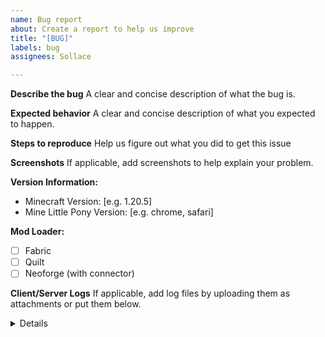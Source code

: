 ```yaml
---
name: Bug report
about: Create a report to help us improve
title: "[BUG]"
labels: bug
assignees: Sollace

---
```


**Describe the bug**
A clear and concise description of what the bug is.

**Expected behavior**
A clear and concise description of what you expected to happen.

**Steps to reproduce**
Help us figure out what you did to get this issue

**Screenshots**
If applicable, add screenshots to help explain your problem.

**Version Information:**
 - Minecraft Version: [e.g. 1.20.5]
 - Mine Little Pony Version: [e.g. chrome, safari]

**Mod Loader:**
 - [ ] Fabric
 - [ ] Quilt
 - [ ] Neoforge (with connector)

**Client/Server Logs**
If applicable, add log files by uploading them as attachments or put them below.

<details>
```
**Paste logs here**
```
</details>
